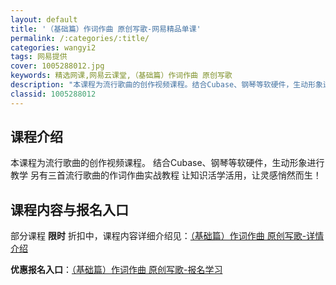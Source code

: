 ```yaml
---
layout: default
title: '（基础篇）作词作曲 原创写歌-网易精品单课'
permalink: /:categories/:title/
categories: wangyi2
tags: 网易提供
cover: 1005288012.jpg
keywords: 精选网课,网易云课堂,（基础篇）作词作曲 原创写歌
description: "本课程为流行歌曲的创作视频课程。结合Cubase、钢琴等软硬件，生动形象进行教学另有三首流行歌曲的作词作曲实战教程让知识活学活用，让灵感悄然而生！（基础篇）作词作曲原创写歌"
classid: 1005288012
---
```


## 课程介绍

本课程为流行歌曲的创作视频课程。
结合Cubase、钢琴等软硬件，生动形象进行教学
另有三首流行歌曲的作词作曲实战教程
让知识活学活用，让灵感悄然而生！

## 课程内容与报名入口

部分课程 **限时** 折扣中，课程内容详细介绍见：[（基础篇）作词作曲 原创写歌-详情介绍](https://study.163.com/course/introduction/1005288012.htm?share=1&shareId=1025206652&utm_campaign=share&utm_medium=iphoneShare&utm_source=&utm_u=1025206652)

**优惠报名入口**：[（基础篇）作词作曲 原创写歌-报名学习](https://study.163.com/course/introduction/1005288012.htm?share=1&shareId=1025206652&utm_campaign=share&utm_medium=iphoneShare&utm_source=&utm_u=1025206652)

